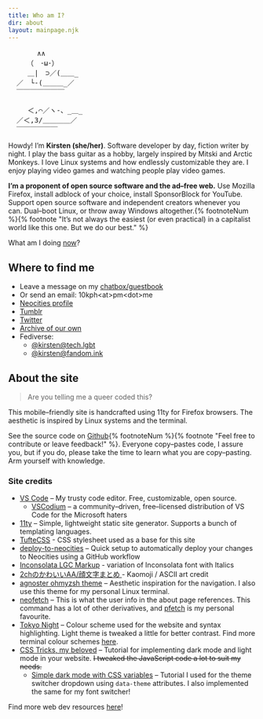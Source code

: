 ```yaml
---
title: Who am I?
dir: about
layout: mainpage.njk
---
```


<pre class="ascii">
  　　　∧∧
  　　（　･ω･）
  　 ＿|　⊃／(＿＿_　
  ／　└-(＿＿＿_／
  ￣￣￣￣￣￣￣
  
  　 ＜,⌒／ヽ-、_＿_
  ／＜,3/＿＿＿＿／
  ￣￣￣￣￣￣  
</pre>

Howdy! I’m **Kirsten (she/her)**. Software developer by day, fiction writer by night. I play the bass guitar as a hobby, largely inspired by Mitski and Arctic Monkeys. I love Linux systems and how endlessly customizable they are. I enjoy playing video games and watching people play video games.

**I’m a proponent of open source software and the ad–free web.** Use Mozilla Firefox, install adblock of your choice, install SponsorBlock for YouTube. Support open source software and independent creators whenever you can. Dual–boot Linux, or throw away Windows altogether.{% footnoteNum %}{% footnote "It’s not always the easiest (or even practical) in a capitalist world like this one. But we do our best." %}

What am I doing [now](/now)?

## Where to find me

- Leave a message on my [chatbox/guestbook](/comms)
- Or send an email: 10kph\<at\>pm\<dot\>me
- [Neocities profile](https://neocities.org/site/10kph)
- <a href="https://femslashes.tumblr.com/" rel="me">Tumblr</a>
- <a href="https://twitter.com/10kph" rel="me">Twitter</a>
- <a href="https://archiveofourown.org/users/symmetra" rel="me">Archive of our own</a>
- Fediverse:
  - <a rel="me" href="https://tech.lgbt/@kirsten">@kirsten@tech.lgbt</a>
  - <a rel="me" href="https://fandom.ink/@kirsten">@kirsten@fandom.ink</a>

## About the site

> Are you telling me a queer coded this?

This mobile–friendly site is handcrafted using 11ty for Firefox browsers. The aesthetic is inspired by Linux systems and the terminal.

See the source code on [Github](https://github.com/tencurse/neocities){% footnoteNum %}{% footnote "Feel free to contribute or leave feedback!" %}. Everyone copy–pastes code, I assure you, but if you do, please take the time to learn what you are copy–pasting. Arm yourself with knowledge.

### Site credits

- [VS Code](https://code.visualstudio.com/) – My trusty code editor. Free, customizable, open source.
  - [VSCodium](https://vscodium.com/) – a community–driven, free–licensed distribution of VS Code for the Microsoft haters
- [11ty](https://www.11ty.dev/docs/getting-started/) – Simple, lightweight static site generator. Supports a bunch of templating languages.
- [TufteCSS](https://github.com/edwardtufte/tufte-css) - CSS stylesheet used as a base for this site
- [deploy-to-neocities](https://deploy-to-neocities.neocities.org/) – Quick setup to automatically deploy your changes to Neocities using a GitHub workflow
- [Inconsolata LGC Markup](https://bdtechconcepts.com/Inconsolata-LGC-Markup-Font.html) - variation of Inconsolata font with Italics
- [2chのかわいいAA/顔文字まとめ ](https://2ch-aa.blogspot.com/) - Kaomoji / ASCII art credit
- [agnoster ohmyzsh theme](https://github.com/ohmyzsh/ohmyzsh/wiki/Themes#agnoster) – Aesthetic inspiration for the navigation. I also use this theme for my personal Linux terminal.
- [neofetch](https://github.com/dylanaraps/neofetch) – This is what the user info in the about page references. This command has a lot of other derivatives, and [pfetch](https://github.com/dylanaraps/pfetch) is my personal favourite.
- [Tokyo Night](https://github.com/folke/tokyonight.nvim) – Colour scheme used for the website and syntax highlighting. Light theme is tweaked a little for better contrast. Find more terminal colour schemes [here](https://gogh-co.github.io/Gogh/).
- [CSS Tricks, my beloved](https://css-tricks.com/a-complete-guide-to-dark-mode-on-the-web) – Tutorial for implementing dark mode and light mode in your website. ~~I tweaked the JavaScript code a lot to suit my needs.~~
  - [Simple dark mode with CSS variables](https://lukelowrey.com/css-variable-theme-switcher/) – Tutorial I used for the theme switcher dropdown using `data-theme` attributes. I also implemented the same for my font switcher!

Find more web dev resources [here](/resources/dev)!
